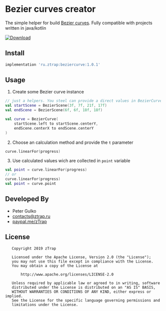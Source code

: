 # Bezier curves creator
The simple helper for build [Bezier curves](https://en.wikipedia.org/wiki/B%C3%A9zier_curve). Fully compatible with projects written in java/kotlin

[ ![Download](https://api.bintray.com/packages/ztrap/maven/beziercurve/images/download.svg) ](https://bintray.com/ztrap/maven/beziercurve/_latestVersion)

## Install

```gradle
implementation 'ru.ztrap:beziercurve:1.0.1'
```

## Usage

1. Create some Bezier curve instance

```kotlin
// just a helpers. You steel can provide a direct values in BezierCurve constructor
val startScene = BezierScene(3f, 7f, 21f, 17f)
val endScene = BezierScene(6f, 6f, 18f, 18f)

val curve = BezierCurve(
    startScene.left to startScene.centerY,
    endScene.centerX to endScene.centerY
)
```

2. Choose an calculation method and provide the `t` parameter

```kotlin
curve.linearFor(progress)
```

3. Use calculated values wich are collected in `point` variable

```kotlin
val point = curve.linearFor(progress)
// or
curve.linearFor(progress)
val point = curve.point
```

## Developed By

 - Peter Gulko
 - contacts@ztrap.ru
 - [paypal.me/zTrap](https://www.paypal.me/zTrap)

## License

       Copyright 2019 zTrap

       Licensed under the Apache License, Version 2.0 (the "License");
       you may not use this file except in compliance with the License.
       You may obtain a copy of the License at

           http://www.apache.org/licenses/LICENSE-2.0

       Unless required by applicable law or agreed to in writing, software
       distributed under the License is distributed on an "AS IS" BASIS,
       WITHOUT WARRANTIES OR CONDITIONS OF ANY KIND, either express or implied.
       See the License for the specific language governing permissions and
       limitations under the License.
